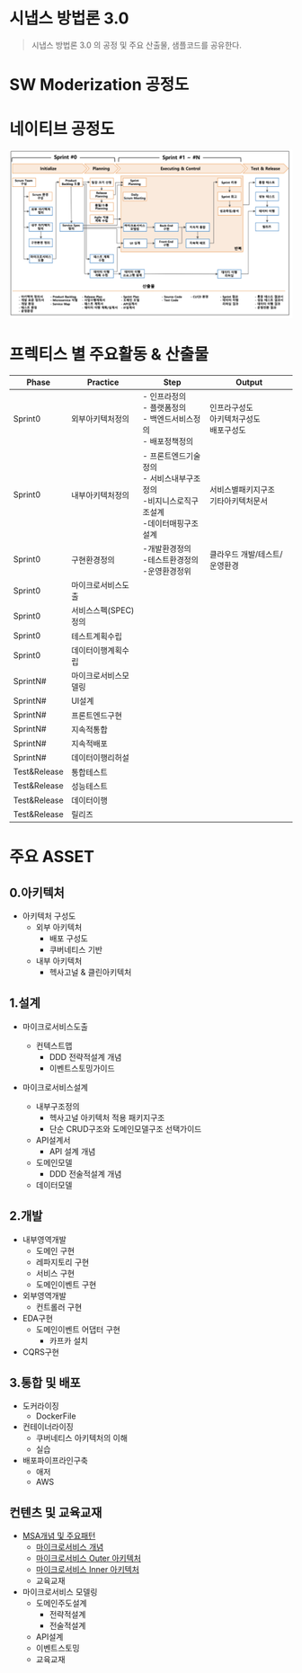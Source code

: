 # 시냅스 방법론 3.0
> 시냅스 방법론 3.0 의 공정 및 주요 산출물, 샘플코드를 공유한다.



# SW Moderization 공정도




# 네이티브 공정도

![공정도](https://github.com/cnaps/main/blob/master/img/%EA%B3%B5%EC%A0%95%EB%8F%84.png)  

# 프렉티스 별 주요활동 & 산출물 
|Phase|Practice | Step | Output |
|------|------|---|---|
|Sprint0|외부아키텍처정의|- 인프라정의<br>- 플랫폼정의<br>- 백엔드서비스정의<br>- 배포정책정의|인프라구성도<br>아키텍처구성도<br>배포구성도|
|Sprint0|내부아키텍처정의|- 프론트엔드기술정의<br>- 서비스내부구조정의<br>-비지니스로직구조설계<br>-데이터매핑구조설계<br>|서비스별패키지구조<br>기타아키텍처문서|
|Sprint0|구현환경정의|-개발환경정의<br>-테스트환경정의<br>-운영환경정위|클라우드 개발/테스트/운영환경|
|Sprint0|마이크로서비스도출|||
|Sprint0|서비스스펙(SPEC)정의|||
|Sprint0|테스트계획수립|||
|Sprint0|데이터이행계획수립|||
|SprintN#|마이크로서비스모델링|||
|SprintN#|UI설계|||
|SprintN#|프론트엔드구현|||
|SprintN#|지속적통합|||
|SprintN#|지속적배포|||
|SprintN#|데이터이행리허설|||
|Test&Release|통합테스트|||
|Test&Release|성능테스트|||
|Test&Release|데이터이행|||
|Test&Release|릴리즈|||


# 주요 ASSET
## 0.아키텍처 
- 아키텍처 구성도
  - 외부 아키텍처
    - 배포 구성도 
    - 쿠버네티스 기반 
  - 내부 아키텍처 
    - 헥사고널 & 클린아키텍처 

## 1.설계
- 마이크로서비스도출
  - 컨텍스트맵
    - DDD 전략적설계 개념
    - 이벤트스토밍가이드
    
- 마이크로서비스설계 
  - 내부구조정의 
    - 헥사고널 아키텍처 적용 패키지구조
    - 단순 CRUD구조와 도메인모델구조 선택가이드
  - API설계서
    - API 설계 개념  
  - 도메인모델
    - DDD 전술적설계 개념
  - 데이터모델 
## 2.개발
- 내부영역개발
  - 도메인 구현
  - 레파지토리 구현
  - 서비스 구현
  - 도메인이벤트 구현
- 외부영역개발
  - 컨트롤러 구현
- EDA구현
  - 도메인이벤트 어댑터 구현
    - 카프카 설치
- CQRS구현
    
## 3.통합 및 배포
- 도커라이징
  - DockerFile
- 컨테이너라이징
  - 쿠버네티스 아키텍처의 이해
  - 실습
- 배포파이프라인구축
  - 애저
  - AWS

## 컨텐츠 및 교육교재
  - [MSA개념 및 주요패턴](https://engineering-skcc.github.io/tags/microservice/)
    - [마이크로서비스 개념](https://engineering-skcc.github.io/categories/#microservice-%EA%B0%9C%EB%85%90)
    - [마이크로서비스 Outer 아키텍처](https://engineering-skcc.github.io/categories/#microservice-outer-achitecture)
    - [마이크로서비스 Inner 아키텍처](https://engineering-skcc.github.io/categories/#microservice-inner-achitecture)
    - 교육교재 
  - 마이크로서비스 모델링
    - 도메인주도설계
      - 전략적설계
      - 전술적설계
    - API설계
    - 이벤트스토밍
    - 교육교재
   



